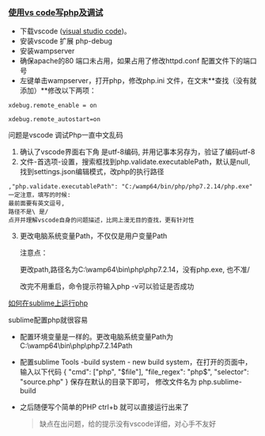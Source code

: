 ### [使用vs code写php及调试](https://www.cnblogs.com/ashidamana/p/5459188.html)

- 下载vscode ([visual studio code](https://www.visualstudio.com/))。 
- 安装vscode 扩展 php-debug 
-  安装wampserver
-  确保apache的80 端口未占用，如果占用了修改httpd.conf 配置文件下的端口号
- 左键单击wampserver，打开php，修改php.ini 文件，在文末**查找（没有就添加）**修改以下两项： 

```
xdebug.remote_enable = on

xdebug.remote_autostart=on
```

问题是vscode 调试Php一直中文乱码

1. 确认了vscode界面右下角 是utf-8编码, 并用记事本另存为，验证了编码utf-8
2. 文件-首选项-设置，搜索框找到php.validate.executablePath，默认是null,  找到settings.json编辑模式，改php的执行路径

```
,"php.validate.executablePath": "C:/wamp64/bin/php/php7.2.14/php.exe"
一定注意，填写的时候:
最前面要有英文逗号,
路径不是\ 是/
点开并理解vscode自身的问题描述，比网上漫无目的查找，更有针对性
```

3. 更改电脑系统变量Path，不仅仅是用户变量Path

   注意点：

   更改path,路径名为C:\wamp64\bin\php\php7.2.14，没有php.exe, 也不准/

   改完不用重启，命令提示符输入php -v可以验证是否成功



[如何在sublime上运行php](https://www.cnblogs.com/sun-cloud/p/6558918.html)

sublime配置php就很容易

- 配置环境变量是一样的。更改电脑系统变量Path为C:\wamp64\bin\php\php7.2.14Path

- 配置sublime
   Tools -build system - new build system，在打开的页面中，输入以下代码
  { 
     "cmd": ["php", "$file"],
     "file_regex": "php$", 
     "selector": "source.php" 
  }
  保存在默认的目录下即可，
  修改文件名为 php.sublime-build

- 之后随便写个简单的PHP
  ctrl+b 就可以直接运行出来了

  > 缺点在出问题，给的提示没有vscode详细，对心手不友好